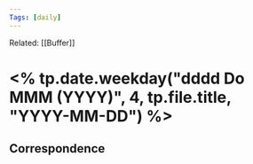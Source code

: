 ```yaml
---
Tags: [daily]
---
```

Related: [[Buffer]]
# <% tp.date.weekday("dddd Do MMM (YYYY)", 4, tp.file.title, "YYYY-MM-DD") %>
## Correspondence